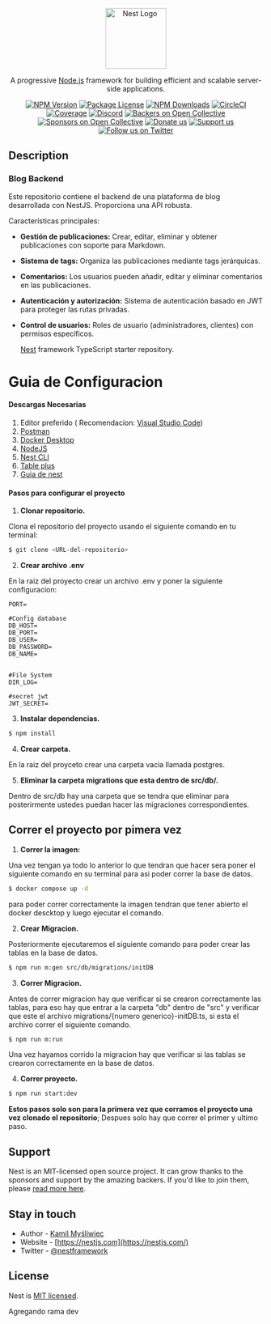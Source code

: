 <p align="center">
  <a href="http://nestjs.com/" target="blank"><img src="https://nestjs.com/img/logo-small.svg" width="120" alt="Nest Logo" /></a>
</p>

[circleci-image]: https://img.shields.io/circleci/build/github/nestjs/nest/master?token=abc123def456
[circleci-url]: https://circleci.com/gh/nestjs/nest

  <p align="center">A progressive <a href="http://nodejs.org" target="_blank">Node.js</a> framework for building efficient and scalable server-side applications.</p>
    <p align="center">
<a href="https://www.npmjs.com/~nestjscore" target="_blank"><img src="https://img.shields.io/npm/v/@nestjs/core.svg" alt="NPM Version" /></a>
<a href="https://www.npmjs.com/~nestjscore" target="_blank"><img src="https://img.shields.io/npm/l/@nestjs/core.svg" alt="Package License" /></a>
<a href="https://www.npmjs.com/~nestjscore" target="_blank"><img src="https://img.shields.io/npm/dm/@nestjs/common.svg" alt="NPM Downloads" /></a>
<a href="https://circleci.com/gh/nestjs/nest" target="_blank"><img src="https://img.shields.io/circleci/build/github/nestjs/nest/master" alt="CircleCI" /></a>
<a href="https://coveralls.io/github/nestjs/nest?branch=master" target="_blank"><img src="https://coveralls.io/repos/github/nestjs/nest/badge.svg?branch=master#9" alt="Coverage" /></a>
<a href="https://discord.gg/G7Qnnhy" target="_blank"><img src="https://img.shields.io/badge/discord-online-brightgreen.svg" alt="Discord"/></a>
<a href="https://opencollective.com/nest#backer" target="_blank"><img src="https://opencollective.com/nest/backers/badge.svg" alt="Backers on Open Collective" /></a>
<a href="https://opencollective.com/nest#sponsor" target="_blank"><img src="https://opencollective.com/nest/sponsors/badge.svg" alt="Sponsors on Open Collective" /></a>
  <a href="https://paypal.me/kamilmysliwiec" target="_blank"><img src="https://img.shields.io/badge/Donate-PayPal-ff3f59.svg" alt="Donate us"/></a>
    <a href="https://opencollective.com/nest#sponsor"  target="_blank"><img src="https://img.shields.io/badge/Support%20us-Open%20Collective-41B883.svg" alt="Support us"></a>
  <a href="https://twitter.com/nestframework" target="_blank"><img src="https://img.shields.io/twitter/follow/nestframework.svg?style=social&label=Follow" alt="Follow us on Twitter"></a>
</p>
  <!--[![Backers on Open Collective](https://opencollective.com/nest/backers/badge.svg)](https://opencollective.com/nest#backer)
  [![Sponsors on Open Collective](https://opencollective.com/nest/sponsors/badge.svg)](https://opencollective.com/nest#sponsor)-->

## Description

### Blog Backend

Este repositorio contiene el backend de una plataforma de blog desarrollada con NestJS. Proporciona una API robusta.

Características principales:

- **Gestión de publicaciones:** Crear, editar, eliminar y obtener publicaciones con soporte para Markdown.
- **Sistema de tags:** Organiza las publicaciones mediante tags jerárquicas.
- **Comentarios:** Los usuarios pueden añadir, editar y eliminar comentarios en las publicaciones.
- **Autenticación y autorización:** Sistema de autenticación basado en JWT para proteger las rutas privadas.
- **Control de usuarios:** Roles de usuario (administradores, clientes) con permisos específicos.

  [Nest](https://github.com/nestjs/nest) framework TypeScript starter repository.

# Guia de Configuracion

#### Descargas Necesarias

1.  Editor preferido ( Recomendacion: <a href="https://code.visualstudio.com/Download" target="_blank">Visual Studio Code</a>)
2.  <a href="https://www.postman.com/downloads/" target="_blank">Postman</a>
3.  <a href="https://www.docker.com/products/docker-desktop/#:~:text=Docker%20Desktop%20is%20a%20secure%20and%20easy-to-use%20tool" target="_blank">Docker Desktop</a>
4.  <a href="https://nodejs.org/en/download/package-manager" target="_blank">NodeJS</a>
5.  <a href="https://docs.nestjs.com/cli/overview">Nest CLI</a>
6.  <a href="https://tableplus.com/download">Table plus</a>
7.  <a href="https://import.cdn.thinkific.com/643563/Hy5tCoWRxCY0Pa1wZL2A_nest-cheatsheet.pdf">Guia de nest</a>

#### Pasos para configurar el proyecto

1. **Clonar repositorio.**

Clona el repositorio del proyecto usando el siguiente comando en tu terminal:

```bash
$ git clone <URL-del-repositorio>
```

2. **Crear archivo .env**

En la raiz del proyecto crear un archivo .env y poner la siguiente configuracion:

```
PORT=

#Config database
DB_HOST=
DB_PORT=
DB_USER=
DB_PASSWORD=
DB_NAME=


#File System
DIR_LOG=

#secret jwt
JWT_SECRET=
```

3. **Instalar dependencias.**

```bash
$ npm install
```

4. **Crear carpeta.**

En la raiz del proyceto crear una carpeta vacia llamada postgres.

5. **Eliminar la carpeta migrations que esta dentro de src/db/.**

Dentro de src/db hay una carpeta que se tendra que eliminar para posterirmente ustedes puedan hacer las migraciones correspondientes.

## Correr el proyecto por pimera vez

1. **Correr la imagen:**

Una vez tengan ya todo lo anterior lo que tendran que hacer sera poner el siguiente comando en su terminal para asi poder correr la base de datos.

```bash
$ docker compose up -d
```

para poder correr correctamente la imagen tendran que tener abierto el docker descktop y luego ejecutar el comando.

2. **Crear Migracion.**

Posteriormente ejecutaremos el siguiente comando para poder crear las tablas en la base de datos.

```bash
$ npm run m:gen src/db/migrations/initDB
```

3. **Correr Migracion.**

Antes de correr migracion hay que verificar si se crearon correctamente las tablas, para eso hay que entrar a la carpeta "db" dentro de "src" y verificar que este el archivo migrations/{numero generico}-initDB.ts, si esta el archivo correr el siguiente comando.

```bash
$ npm run m:run
```

Una vez hayamos corrido la migracion hay que verificar si las tablas se crearon correctamente en la base de datos.

4. **Correr proyecto.**

```bash
$ npm run start:dev
```

**Estos pasos solo son para la primera vez que corramos el proyecto una vez clonado el repositorio**; Despues solo hay que correr el primer y ultimo paso.

## Support

Nest is an MIT-licensed open source project. It can grow thanks to the sponsors and support by the amazing backers. If you'd like to join them, please [read more here](https://docs.nestjs.com/support).

## Stay in touch

- Author - [Kamil Myśliwiec](https://twitter.com/kammysliwiec)
- Website - [https://nestjs.com](https://nestjs.com/)
- Twitter - [@nestframework](https://twitter.com/nestframework)

## License

Nest is [MIT licensed](https://github.com/nestjs/nest/blob/master/LICENSE).

Agregando rama dev
